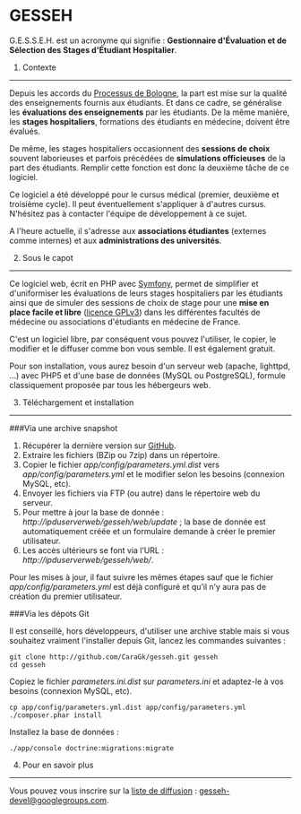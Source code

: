 GESSEH
======

G.E.S.S.E.H. est un acronyme qui signifie : **Gestionnaire d'Évaluation et de Sélection des Stages d'Étudiant Hospitalier**.

1) Contexte
-----------

Depuis les accords du [Processus de Bologne](http://fr.wikipedia.org/wiki/Processus_de_Bologne), la part est mise sur la qualité des enseignements fournis aux étudiants. Et dans ce cadre, se généralise les **évaluations des enseignements** par les étudiants. De la même manière, les **stages hospitaliers**, formations des étudiants en médecine, doivent être évalués.

De même, les stages hospitaliers occasionnent des **sessions de choix** souvent laborieuses et parfois précédées de **simulations officieuses** de la part des étudiants. Remplir cette fonction est donc la deuxième tâche de ce logiciel.

Ce logiciel a été développé pour le cursus médical (premier, deuxième et troisième cycle). Il peut éventuellement s'appliquer à d'autres cursus. N'hésitez pas à contacter l'équipe de développement à ce sujet.

A l'heure actuelle, il s'adresse aux **associations étudiantes** (externes comme internes) et aux **administrations des universités**.

2) Sous le capot
----------------

Ce logiciel web, écrit en PHP avec [Symfony](http://symfony.com), permet de simplifier et d'uniformiser les évaluations de leurs stages hospitaliers par les étudiants ainsi que de simuler des sessions de choix de stage pour une **mise en place facile et libre** ([licence GPLv3](https://www.gnu.org/licenses/gpl-3.0.en.html)) dans les différentes facultés de médecine ou associations d'étudiants en médecine de France.

C'est un logiciel libre, par conséquent vous pouvez l'utiliser, le copier, le modifier et le diffuser comme bon vous semble. Il est également gratuit.

Pour son installation, vous aurez besoin d'un serveur web (apache, lighttpd, ...) avec PHP5 et d'une base de données (MySQL ou PostgreSQL), formule classiquement proposée par tous les hébergeurs web.

3) Téléchargement et installation
---------------------------------

###Via une archive snapshot

1. Récupérer la dernière version sur [GitHub](https://github.com/CaraGk/gesseh/releases).
2. Extraire les fichiers (BZip ou 7zip) dans un répertoire.
3. Copier le fichier *app/config/parameters.yml.dist* vers *app/config/parameters.yml* et le modifier selon les besoins (connexion MySQL, etc).
4. Envoyer les fichiers via FTP (ou autre) dans le répertoire web du serveur.
5. Pour mettre à jour la base de donnée : *http://ipduserverweb/gesseh/web/update* ; la base de donnée est automatiquement créée et un formulaire demande à créer le premier utilisateur.
6. Les accès ultérieurs se font via l’URL : *http://ipduserverweb/gesseh/web/*.

Pour les mises à jour, il faut suivre les mêmes étapes sauf que le fichier *app/config/parameters.yml* est déjà configuré et qu’il n’y aura pas de création du premier utilisateur.

###Via les dépots Git

Il est conseillé, hors développeurs, d'utiliser une archive stable mais si vous souhaitez vraiment l'installer depuis Git, lancez les commandes suivantes :

    git clone http://github.com/CaraGk/gesseh.git gesseh
    cd gesseh

Copiez le fichier *parameters.ini.dist* sur *parameters.ini* et adaptez-le à vos besoins (connexion MySQL, etc).

    cp app/config/parameters.yml.dist app/config/parameters.yml
    ./composer.phar install

Installez la base de données :

    ./app/console doctrine:migrations:migrate

4) Pour en savoir plus
----------------------

Vous pouvez vous inscrire sur la [liste de diffusion](https://groups.google.com/forum/#!forum/gesseh-devel) : gesseh-devel@googlegroups.com.

